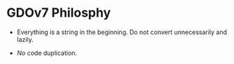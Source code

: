 # GDOv7 Philosphy

 - Everything is a string in the beginning. Do not convert unnecessarily and lazily.

 - *No* code duplication.
